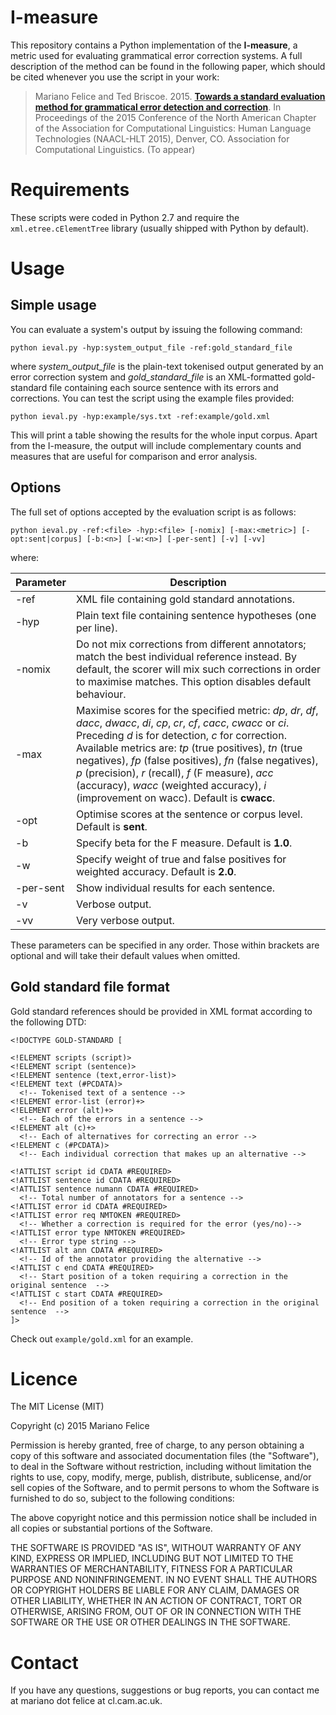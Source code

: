 
# I-measure

This repository contains a Python implementation of the **I-measure**, a metric used for evaluating grammatical error correction systems. A full description of the method can be found in the following paper, which should be cited whenever you use the script in your work:

> Mariano Felice and Ted Briscoe. 2015. [**Towards a standard evaluation method for grammatical error detection and correction**](http://www.cl.cam.ac.uk/~mf501/pub/docs/2015-naacl.pdf). In Proceedings of the 2015 Conference of the North American Chapter of the Association for Computational Linguistics: Human Language Technologies (NAACL-HLT 2015), Denver, CO. Association for Computational Linguistics. (To appear)

# Requirements

These scripts were coded in Python 2.7 and require the `xml.etree.cElementTree` library (usually shipped with Python by default).

# Usage

## Simple usage

You can evaluate a system's output by issuing the following command:

`python ieval.py -hyp:system_output_file -ref:gold_standard_file`

where *system_output_file* is the plain-text tokenised output generated by an error correction system and *gold_standard_file* is an XML-formatted gold-standard file containing each source sentence with its errors and corrections. You can test the script using the example files provided:

`python ieval.py -hyp:example/sys.txt -ref:example/gold.xml`

This will print a table showing the results for the whole input corpus. Apart from the I-measure, the output will include complementary counts and measures that are useful for comparison and error analysis.

## Options

The full set of options accepted by the evaluation script is as follows:

`python ieval.py -ref:<file> -hyp:<file> [-nomix] [-max:<metric>] [-opt:sent|corpus] [-b:<n>] [-w:<n>] [-per-sent] [-v] [-vv]`

where:

Parameter | Description
----------|------------
-ref      | XML file containing gold standard annotations.
-hyp      | Plain text file containing sentence hypotheses (one per line).
-nomix    | Do not mix corrections from different annotators; match the best individual reference instead. By default, the scorer will mix such corrections in order to maximise matches. This option disables default behaviour.
-max      | Maximise scores for the specified metric: *dp*, *dr*, *df*, *dacc*, *dwacc*, *di*, *cp*, *cr*, *cf*, *cacc*, *cwacc* or *ci*. Preceding *d* is for detection, *c* for correction. Available metrics are: *tp* (true positives), *tn* (true negatives), *fp* (false positives), *fn* (false negatives), *p* (precision), *r* (recall), *f* (F measure), *acc* (accuracy), *wacc* (weighted accuracy), *i* (improvement on wacc). Default is **cwacc**.
-opt      | Optimise scores at the sentence or corpus level. Default is **sent**.
-b        | Specify beta for the F measure. Default is **1.0**.
-w        | Specify weight of true and false positives for weighted accuracy. Default is **2.0**.
-per-sent | Show individual results for each sentence.
-v        | Verbose output.
-vv       | Very verbose output.

These parameters can be specified in any order. Those within brackets are optional and will take their default values when omitted.

## Gold standard file format

Gold standard references should be provided in XML format according to the following DTD:

```
<!DOCTYPE GOLD-STANDARD [

<!ELEMENT scripts (script)>
<!ELEMENT script (sentence)>
<!ELEMENT sentence (text,error-list)>
<!ELEMENT text (#PCDATA)>
  <!-- Tokenised text of a sentence -->
<!ELEMENT error-list (error)+>
<!ELEMENT error (alt)+>
  <!-- Each of the errors in a sentence -->
<!ELEMENT alt (c)+>
  <!-- Each of alternatives for correcting an error -->
<!ELEMENT c (#PCDATA)>
  <!-- Each individual correction that makes up an alternative -->

<!ATTLIST script id CDATA #REQUIRED>
<!ATTLIST sentence id CDATA #REQUIRED>
<!ATTLIST sentence numann CDATA #REQUIRED>
  <!-- Total number of annotators for a sentence -->
<!ATTLIST error id CDATA #REQUIRED>
<!ATTLIST error req NMTOKEN #REQUIRED>
  <!-- Whether a correction is required for the error (yes/no)-->
<!ATTLIST error type NMTOKEN #REQUIRED>
  <!-- Error type string -->
<!ATTLIST alt ann CDATA #REQUIRED>
  <!-- Id of the annotator providing the alternative -->
<!ATTLIST c end CDATA #REQUIRED>
  <!-- Start position of a token requiring a correction in the original sentence  -->
<!ATTLIST c start CDATA #REQUIRED>
  <!-- End position of a token requiring a correction in the original sentence  -->
]>
```

Check out `example/gold.xml` for an example.

# Licence

The MIT License (MIT)

Copyright (c) 2015 Mariano Felice

Permission is hereby granted, free of charge, to any person obtaining a copy of this software and associated documentation files (the "Software"), to deal in the Software without restriction, including without limitation the rights to use, copy, modify, merge, publish, distribute, sublicense, and/or sell copies of the Software, and to permit persons to whom the Software is furnished to do so, subject to the following conditions:

The above copyright notice and this permission notice shall be included in all copies or substantial portions of the Software.

THE SOFTWARE IS PROVIDED "AS IS", WITHOUT WARRANTY OF ANY KIND, EXPRESS OR IMPLIED, INCLUDING BUT NOT LIMITED TO THE WARRANTIES OF MERCHANTABILITY, FITNESS FOR A PARTICULAR PURPOSE AND NONINFRINGEMENT. IN NO EVENT SHALL THE AUTHORS OR COPYRIGHT HOLDERS BE LIABLE FOR ANY CLAIM, DAMAGES OR OTHER LIABILITY, WHETHER IN AN ACTION OF CONTRACT, TORT OR OTHERWISE, ARISING FROM, OUT OF OR IN CONNECTION WITH THE SOFTWARE OR THE USE OR OTHER DEALINGS IN THE SOFTWARE.

# Contact

If you have any questions, suggestions or bug reports, you can contact me at mariano dot felice at cl.cam.ac.uk.


